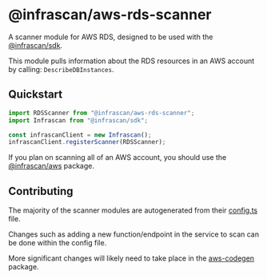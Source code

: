 # @infrascan/aws-rds-scanner

A scanner module for AWS RDS, designed to be used with the [@infrascan/sdk](../../packages/sdk).

This module pulls information about the RDS resources in an AWS account by calling: `DescribeDBInstances`.

## Quickstart

```javascript
import RDSScanner from "@infrascan/aws-rds-scanner";
import Infrascan from "@infrascan/sdk";

const infrascanClient = new Infrascan();
infrascanClient.registerScanner(RDSScanner);
```

If you plan on scanning all of an AWS account, you should use the [@infrascan/aws](../../packages/aws) package.

## Contributing

The majority of the scanner modules are autogenerated from their [config.ts](./config.ts) file. 

Changes such as adding a new function/endpoint in the service to scan can be done within the config file. 

More significant changes will likely need to take place in the [aws-codegen](../codegen) package.